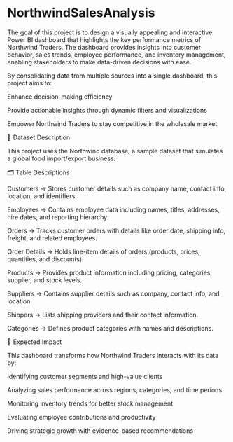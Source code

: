 # NorthwindSalesAnalysis
The goal of this project is to design a visually appealing and interactive Power BI dashboard that highlights the key performance metrics of Northwind Traders. The dashboard provides insights into customer behavior, sales trends, employee performance, and inventory management, enabling stakeholders to make data-driven decisions with ease.

By consolidating data from multiple sources into a single dashboard, this project aims to:

Enhance decision-making efficiency

Provide actionable insights through dynamic filters and visualizations

Empower Northwind Traders to stay competitive in the wholesale market

📂 Dataset Description

This project uses the Northwind database, a sample dataset that simulates a global food import/export business.

🗂️ Table Descriptions

Customers → Stores customer details such as company name, contact info, location, and identifiers.

Employees → Contains employee data including names, titles, addresses, hire dates, and reporting hierarchy.

Orders → Tracks customer orders with details like order date, shipping info, freight, and related employees.

Order Details → Holds line-item details of orders (products, prices, quantities, and discounts).

Products → Provides product information including pricing, categories, supplier, and stock levels.

Suppliers → Contains supplier details such as company, contact info, and location.

Shippers → Lists shipping providers and their contact information.

Categories → Defines product categories with names and descriptions.

🚀 Expected Impact

This dashboard transforms how Northwind Traders interacts with its data by:

Identifying customer segments and high-value clients

Analyzing sales performance across regions, categories, and time periods

Monitoring inventory trends for better stock management

Evaluating employee contributions and productivity

Driving strategic growth with evidence-based recommendations
